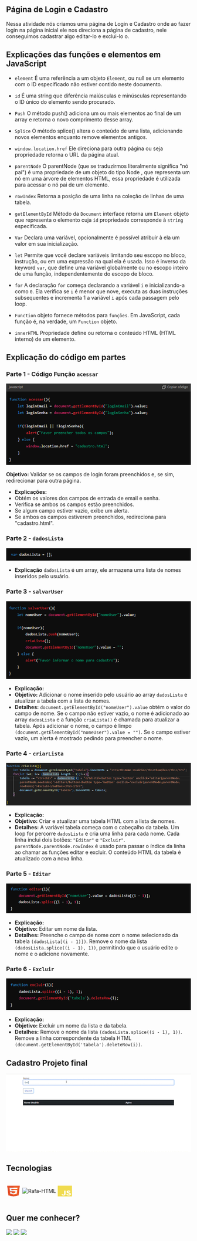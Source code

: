 ## Página de Login e Cadastro
Nessa atividade nós criamos uma página de Login e Cadastro onde ao fazer login na página inicial ele nos direciona a página de cadastro, nele conseguimos cadastrar algo editar-lo e exclui-lo o.

## Explicações das funções e elementos em JavaScript


 * ``element``  É uma referência a um objeto ``Element``, ou null se um elemento com o ID especificado não estiver contido neste documento.
 
 * ``id``   É uma string que diferência maiúsculas e minúsculas representando o ID único do elemento sendo procurado.
 * ``Push``   O método push() adiciona um ou mais elementos ao final de um array e retorna o novo comprimento desse array.
 * ``Splice``   O método splice() altera o conteúdo de uma lista, adicionando novos elementos enquanto remove elementos antigos.

 * ``window.location.href`` Ele direciona para outra página ou seja propriedade retorna o URL da página atual.

 * ``parentNode`` O parentNode (que se traduzirmos literalmente significa "nó pai") é uma propriedade de um objeto do tipo Node , que representa um nó em uma árvore de elementos HTML, essa propriedade é utilizada para acessar o nó pai de um elemento.

 * ``rowIndex`` Retorna a posição de uma linha na coleção de linhas de uma tabela.

 * ``getElementById`` Método da ``Document`` interface retorna um ``Element`` objeto que representa o elemento cuja ``id`` propriedade corresponde à ``string`` especificada.

 * `` Var `` Declara uma variável, opcionalmente é possível atribuir à ela um valor em sua inicialização.

 * ``let`` Permite que você declare variáveis limitando seu escopo no bloco, instrução, ou em uma expressão na qual ela é usada. Isso é inverso da keyword ``var``, que define uma variável globalmente ou no escopo inteiro de uma função, independentemente do escopo de bloco.

 * ``for`` A declaração ``for`` começa declarando a variável ``i`` e inicializando-a como ``0``. Ela verifica se ``i`` é menor que nove, executa as duas instruções subsequentes e incrementa 1 a variável ``i`` após cada passagem pelo loop.

 * `` Function `` objeto fornece métodos para ``funções``. Em JavaScript, cada função é, na verdade, um ``Function`` objeto.

 * ``innerHTML`` Propriedade define ou retorna o conteúdo HTML (HTML interno) de um elemento.

 ## **Explicação do código em partes**

 ### Parte 1 - Código Função ``acessar``
![](img/1.png)

**Objetivo:** Validar se os campos de login foram preenchidos e, se sim, redirecionar para outra página.

* **Explicações:** 
* Obtém os valores dos campos de entrada de email e senha.
* Verifica se ambos os campos estão preenchidos.
* Se algum campo estiver vazio, exibe um alerta.
* Se ambos os campos estiverem preenchidos, redireciona para "cadastro.html". 

### Parte 2 - ``dadosLista``

![](img/Var.png)
* **Explicação**
``dadosLista`` é um array, ele armazena uma lista de nomes inseridos pelo usuário.

### Parte 3 - ``salvarUser``

![](img/Salvar.png)

* **Explicação:**
* **Objetivo:** Adicionar o nome inserido pelo usuário ao array ``dadosLista`` e atualizar a tabela com a lista de nomes.
* **Detalhes:**
``document.getElementById("nomeUser").value`` obtém o valor do campo de nome.
Se o campo não estiver vazio, o nome é adicionado ao array ``dadosLista`` e a função ``criaLista()`` é chamada para atualizar a tabela.
Após adicionar o nome, o campo é limpo ``(document.getElementById("nomeUser").value = "")``.
Se o campo estiver vazio, um alerta é mostrado pedindo para preencher o nome.

### Parte 4 - ``criarLista``

![](img/criarLista.png)

* **Explicação:**
* **Objetivo:** Criar e atualizar uma tabela HTML com a lista de nomes.
* **Detalhes:**
A variável tabela começa com o cabeçalho da tabela.
Um loop for percorre ``dadosLista`` e cria uma linha para cada nome. Cada linha inclui dois botões: ``"Editar"`` e ``"Excluir"``.
``parentNode.parentNode.rowIndex`` é usado para passar o índice da linha ao chamar as funções editar e excluir.
O conteúdo HTML da tabela é atualizado com a nova linha.

### Parte 5 - ``Editar``

![](img/editar.png)

* **Explicação:**
* **Objetivo:** Editar um nome da lista.
* **Detalhes:**
Preenche o campo de nome com o nome selecionado da tabela ``(dadosLista[(i - 1)])``.
Remove o nome da lista ``(dadosLista.splice((i - 1), 1))``, permitindo que o usuário edite o nome e o adicione novamente.

### Parte 6 - ``Excluir``

![](img/excluir.png)

* **Explicação:**
* **Objetivo:** Excluir um nome da lista e da tabela.
* **Detalhes:**
Remove o nome da lista ``(dadosLista.splice((i - 1), 1))``.
Remove a linha correspondente da tabela HTML ``(document.getElementById('tabela').deleteRow(i))``.

## Cadastro Projeto final 

![](gif/video2.gif)


## Tecnologias
 
<div style="display: inline_block"><br>
   <img align="center" alt="Rafa-HTML" height="30" width="40" src="https://raw.githubusercontent.com/devicons/devicon/master/icons/html5/html5-original.svg">
   <img align="center" alt="Rafa-HTML" height="30" width="40" src="https://cdn.jsdelivr.net/gh/devicons/devicon@latest/icons/css3/css3-original.svg">
   <img align="center" alt="Rafa-Js" height="30" width="40" src="https://raw.githubusercontent.com/devicons/devicon/master/icons/javascript/javascript-plain.svg">
 
</div>

<br>
 
##
 
## Quer me conhecer?
 
<div>
   <a href="https://instagram.com/emy_bonfimf" target="_blank"><img src="https://img.shields.io/badge/-Instagram-%23E4405F?style=for-the-badge&logo=instagram&logoColor=white" target="_blank"></a>
   <a href="https://www.linkedin.com/in/emilly-bonfim-7709b2303" target="_blank"><img src="https://img.shields.io/badge/-LinkedIn-%230077B5?style=for-the-badge&logo=linkedin&logoColor=white" target="_blank"></a>
    <a href = "mailto:emillykbonfim@gmail.com"><img src="https://img.shields.io/badge/-Gmail-%23333?style=for-the-badge&logo=gmail&logoColor=white" target="_blank"></a>
</div>

